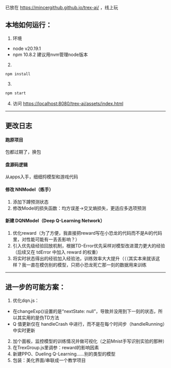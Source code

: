 已放在 <https://mincergithub.github.io/trex-ai/> ，线上玩

## 本地如何运行：

1. 环境
- node v20.19.1
- npm 10.8.2
建议用nvm管理node版本
2. 
```bash
npm install
```
3. 
```bash
npm start
```
4. 访问 <https://localhost:8080/trex-ai/assets/index.html>

---


## 更改日志

#### 跑原项目

包都过期了，换包

#### 盘源码逻辑

从apps入手，细细捋模型和游戏代码

#### 修改 NNModel（练手）

1. 添加下蹲预测状态
2. 修改Model的损失函数：均方误差->交叉熵损失，更适应多选项预测

#### 新建 DQNModel（Deep Q-Learning Network）

1. 优化reward（为了方便，我直接把reward写在小恐龙的代码而不是Ai的代码里，对性能可能有一丢丢影响？）
2. 引入优先级经验回放机制，根据TD-Error优先采样对模型改进潜力更大的经验（后续又在 tdError 中加入 reward 的权重）
3. 将实时状态得出的经验加入经验池，训练效率大大提升（（（其实本来就该这样？我一直在模仿别的模型，只把小恐龙死亡那一刻的数据用来训练


---


## 进一步的可能方案：

1. 优化dqn.js：
- 在changeExp()设置的是“nextState: null”，导致并没用到下一刻的状态，所以其实用的是伪TD方法
- Q 值更新仅在 handleCrash 中进行，而不是在每个时间步（handleRunning）中实时更新
2. 加个面板，监控模型的训练情况并做可视化（之前Mnist手写识别实验的那种）
3. 在TrexGroup.js里调参：reward的影响因素
4. 新建PPO、Dueling Q-Learning……别的类型的模型
5. 包装：美化界面/串联成一个教学项目

